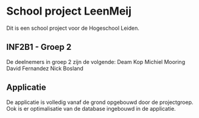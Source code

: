 # School project LeenMeij
Dit is een school project voor de Hogeschool Leiden.

## INF2B1 - Groep 2
De deelnemers in groep 2 zijn de volgende:
Deam Kop
Michiel Mooring
David Fernandez
Nick Bosland

## Applicatie
De applicatie is volledig vanaf de grond opgebouwd door de projectgroep. Ook is er optimalisatie van de database ingebouwd in de applicatie.
